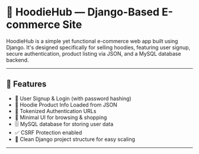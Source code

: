 # 🧥 HoodieHub — Django-Based E-commerce Site

HoodieHub is a simple yet functional e-commerce web app built using Django. It's designed specifically for selling hoodies, featuring user signup, secure authentication, product listing via JSON, and a MySQL database backend.

---

## 🚀 Features

- 🔐 User Signup & Login (with password hashing)
- 🧾 Hoodie Product Info Loaded from JSON
- 🔗 Tokenized Authentication URLs
- 🛒 Minimal UI for browsing & shopping
- 🗄️ MySQL database for storing user data
- ✅ CSRF Protection enabled
- 🧠 Clean Django project structure for easy scaling

---
